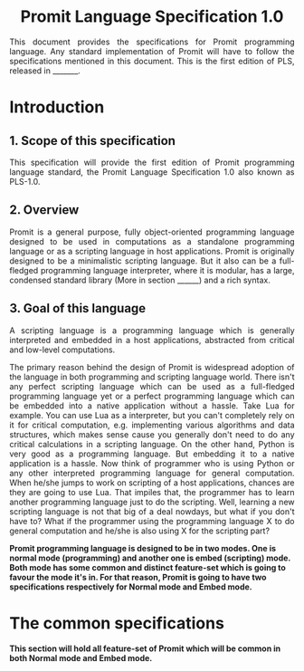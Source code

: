 <h1 align= "center">Promit Language Specification 1.0</h1>

<p align= "justify">This document provides the specifications for Promit programming language. Any standard implementation of Promit will have to follow the specifications mentioned in this document. This is the first edition of PLS, released in _______.</p>

# Introduction

## 1. Scope of this specification

<p align= "justify">This specification will provide the first edition of Promit programming language standard, the Promit Language Specification 1.0 also known as PLS-1.0.</p>

## 2. Overview

<p align= "justify">Promit is a general purpose, fully object-oriented programming language designed to be used in computations as a standalone programming language or as a scripting language in host applications. Promit is originally designed to be a minimalistic scripting language. But it also can be a full-fledged programming language interpreter, where it is modular, has a large, condensed standard library (More in section ______) and a rich syntax.</p>

## 3. Goal of this language

<p align= "justify">A scripting language is a programming language which is generally interpreted and embedded in a host applications, abstracted from critical and low-level computations.</p>

<p align= "justify">The primary reason behind the design of Promit is widespread adoption of the language in both programming and scripting language world. There isn't any perfect scripting language which can be used as a full-fledged programming language yet or a perfect programming language which can be embedded into a native application without a hassle. Take Lua for example. You can use Lua as a interpreter, but you can't completely rely on it for critical computation, e.g. implementing various algorithms and data structures, which makes sense cause you generally don't need to do any critical calculations in a scripting language. On the other hand, Python is very good as a programming language. But embedding it to a native application is a hassle. Now think of programmer who is using Python or any other interpreted programming language for general computation. When he/she jumps to work on scripting of a host applications, chances are they are going to use Lua. That impiles that, the programmer has to learn another programming language just to do the scripting. Well, learning a new scripting language is not that big of a deal nowdays, but what if you don't have to? What if the programmer using the programming language X to do general computation and he/she is also using X for the scripting part?</p>

**Promit programming language is designed to be in two modes. One is normal mode (programming) and another one is embed (scripting) mode. Both mode has some common and distinct feature-set which is going to favour the mode it's in. For that reason, Promit is going to have two specifications respectively for Normal mode and Embed mode.**

# The common specifications

**This section will hold all feature-set of Promit which will be common in both Normal mode and Embed mode.**

